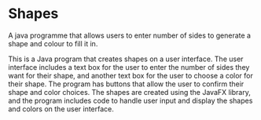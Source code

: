 # Shapes
A java programme that allows users to enter number of sides to generate a shape and colour to fill it in.


This is a Java program that creates shapes on a user interface. The user interface includes a text box for the user to enter the number of sides they want for their shape, and another text box for the user to choose a color for their shape. The program has buttons that allow the user to confirm their shape and color choices. The shapes are created using the JavaFX library, and the program includes code to handle user input and display the shapes and colors on the user interface.
